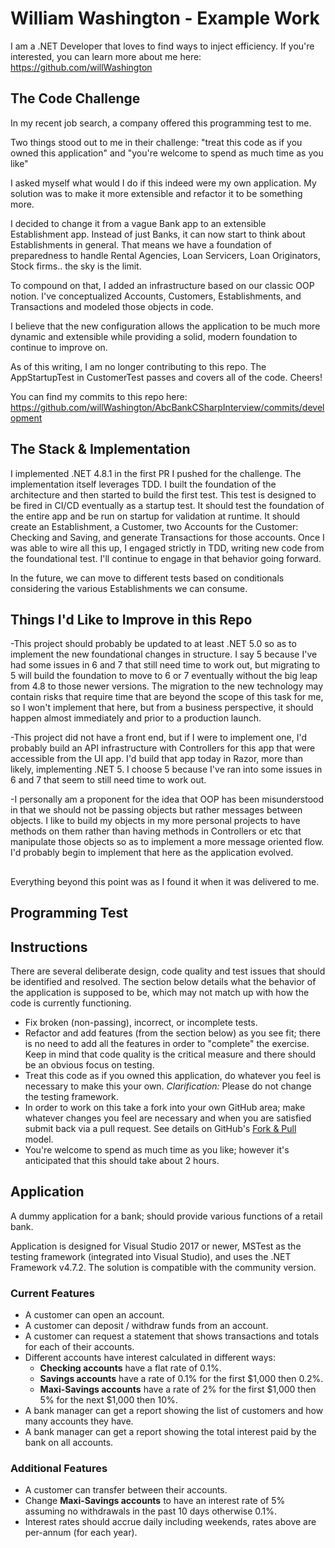 # William Washington - Example Work
I am a .NET Developer that loves to find ways to inject efficiency.
If you're interested, you can learn more about me here: https://github.com/willWashington

## The Code Challenge
In my recent job search, a company offered this programming test to me. 

Two things stood out to me in their challenge: "treat this code as if you owned this application" and "you're welcome to spend as much time as you like"

I asked myself what would I do if this indeed were my own application. My solution was to make it more extensible and refactor it to be something more. 

I decided to change it from a vague Bank app to an extensible Establishment app. Instead of just Banks, it can now start to think about Establishments in general. That means we have a foundation of preparedness to handle Rental Agencies, Loan Servicers, Loan Originators, Stock firms.. the sky is the limit.

To compound on that, I added an infrastructure based on our classic OOP notion. I've conceptualized Accounts, Customers, Establishments, and Transactions and modeled those objects in code.

I believe that the new configuration allows the application to be much more dynamic and extensible while providing a solid, modern foundation to continue to improve on.

As of this writing, I am no longer contributing to this repo. The AppStartupTest in CustomerTest passes and covers all of the code. Cheers!

You can find my commits to this repo here: https://github.com/willWashington/AbcBankCSharpInterview/commits/development

## The Stack & Implementation
I implemented .NET 4.8.1 in the first PR I pushed for the challenge. The implementation itself leverages TDD. I built the foundation of the architecture and then started to build the first test. This test is designed to be fired in CI/CD eventually as a startup test. It should test the foundation of the entire app and be run on startup for validation at runtime. It should create an Establishment, a Customer, two Accounts for the Customer: Checking and Saving, and generate Transactions for those accounts. Once I was able to wire all this up, I engaged strictly in TDD, writing new code from the foundational test. I'll continue to engage in that behavior going forward.

In the future, we can move to different tests based on conditionals considering the various Establishments we can consume.

## Things I'd Like to Improve in this Repo

-This project should probably be updated to at least .NET 5.0 so as to implement the new foundational changes in structure. I say 5 because I've had some issues in 6 and 7 that still need time to work out, but migrating to 5 will build the foundation to move to 6 or 7 eventually without the big leap from 4.8 to those newer versions. The migration to the new technology may contain risks that require time that are beyond the scope of this task for me, so I won't implement that here, but from a business perspective, it should happen almost immediately and prior to a production launch.

-This project did not have a front end, but if I were to implement one, I'd probably build an API infrastructure with Controllers for this app that were accessible from the UI app. I'd build that app today in Razor, more than likely, implementing .NET 5. I choose 5 because I've ran into some issues in 6 and 7 that seem to still need time to work out.

-I personally am a proponent for the idea that OOP has been misunderstood in that we should not be passing objects but rather messages between objects. I like to build my objects in my more personal projects to have methods on them rather than having methods in Controllers or etc that manipulate those objects so as to implement a more message oriented flow. I'd probably begin to implement that here as the application evolved.

##
Everything beyond this point was as I found it when it was delivered to me.

## Programming Test

## Instructions

There are several deliberate design, code quality and test issues that should be identified and resolved. The section below details what the behavior of the application is supposed to be, which may not match up with how the code is currently functioning.

* Fix broken (non-passing), incorrect, or incomplete tests.
* Refactor and add features (from the section below) as you see fit; there is no need to add all the features in order to "complete" the exercise. Keep in mind that code quality is the critical measure and there should be an obvious focus on testing.
* Treat this code as if you owned this application, do whatever you feel is necessary to make this your own. *Clarification:* Please do not change the testing framework.
* In order to work on this take a fork into your own GitHub area; make whatever changes you feel are necessary and when you are satisfied submit back via a pull request. See details on GitHub's [Fork & Pull](https://help.github.com/articles/using-pull-requests) model.
* You're welcome to spend as much time as you like; however it's anticipated that this should take about 2 hours.

Application
-----------

A dummy application for a bank; should provide various functions of a retail bank.

Application is designed for Visual Studio 2017 or newer, MSTest as the testing framework (integrated into Visual Studio), and uses the .NET Framework v4.7.2. The solution is compatible with the community version.

### Current Features

* A customer can open an account.
* A customer can deposit / withdraw funds from an account.
* A customer can request a statement that shows transactions and totals for each of their accounts.
* Different accounts have interest calculated in different ways:
  * **Checking accounts** have a flat rate of 0.1%.
  * **Savings accounts** have a rate of 0.1% for the first $1,000 then 0.2%.
  * **Maxi-Savings accounts** have a rate of 2% for the first $1,000 then 5% for the next $1,000 then 10%.
* A bank manager can get a report showing the list of customers and how many accounts they have.
* A bank manager can get a report showing the total interest paid by the bank on all accounts.

### Additional Features

* A customer can transfer between their accounts.
* Change **Maxi-Savings accounts** to have an interest rate of 5% assuming no withdrawals in the past 10 days otherwise 0.1%.
* Interest rates should accrue daily including weekends, rates above are per-annum (for each year).
